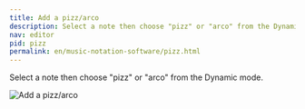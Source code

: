 ```yaml
---
title: Add a pizz/arco
description: Select a note then choose "pizz" or "arco" from the Dynamic mode.
nav: editor
pid: pizz
permalink: en/music-notation-software/pizz.html
---
```


Select a note then choose "pizz" or "arco" from the Dynamic mode.

![Add a pizz/arco](https://flat.io/img/help/editor_pizz_en.gif)